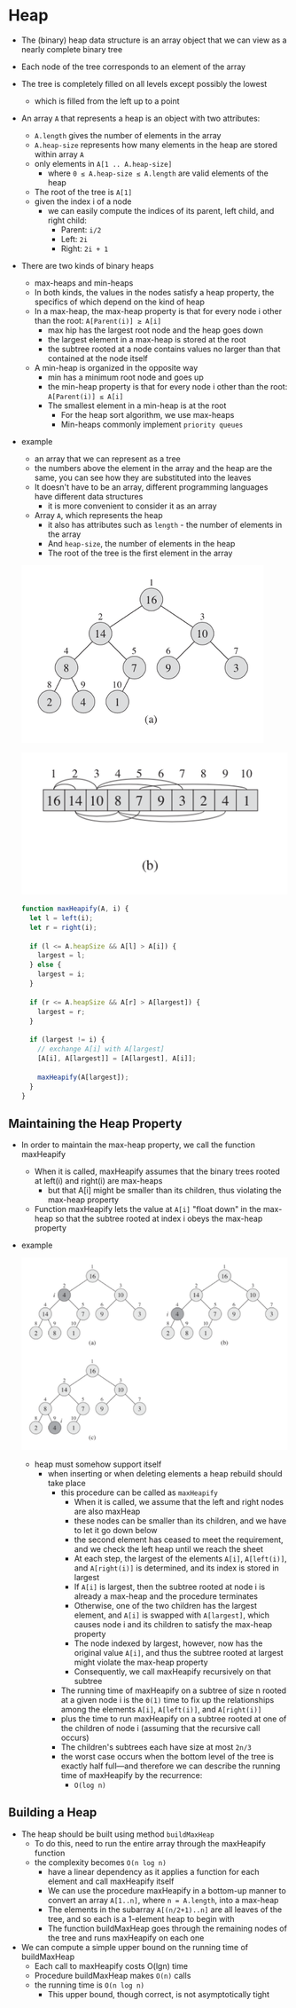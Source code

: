 # Heap

- The (binary) heap data structure is an array object that we can view as a nearly complete binary tree
- Each node of the tree corresponds to an element of the array
- The tree is completely filled on all levels except possibly the lowest
  - which is filled from the left up to a point
- An array `A` that represents a heap is an object with two attributes:
  - `A.length` gives the number of elements in the array
  - `A.heap-size` represents how many elements in the heap are stored within array `A`
  - only elements in `A[1 .. A.heap-size]`
    - where `0 ≤ A.heap-size ≤ A.length` are valid elements of the heap
  - The root of the tree is `A[1]`
  - given the index i of a node
    - we can easily compute the indices of its parent, left child, and right child:
      - Parent: `i/2`
      - Left: `2i`
      - Right: `2i + 1`
- There are two kinds of binary heaps
  - max-heaps and min-heaps
  - In both kinds, the values in the nodes satisfy a heap property, the specifics of which depend on the kind of heap
  - In a max-heap, the max-heap property is that for every node i other than the root: `A[Parent(i)] ≥ A[i]`
    - max hip has the largest root node and the heap goes down
    - the largest element in a max-heap is stored at the root
    - the subtree rooted at a node contains values no larger than that contained at the node itself
  - A min-heap is organized in the opposite way
    - min has a minimum root node and goes up
    - the min-heap property is that for every node i other than the root: `A[Parent(i)] ≤ A[i]`
    - The smallest element in a min-heap is at the root
      - For the heap sort algorithm, we use max-heaps
      - Min-heaps commonly implement `priority queues`
- example

  - an array that we can represent as a tree
  - the numbers above the element in the array and the heap are the same, you can see how they are substituted into the leaves
  - It doesn't have to be an array, different programming languages have different data structures
    - it is more convenient to consider it as an array
  - Array `A`, which represents the heap
    - it also has attributes such as `length` - the number of elements in the array
    - And `heap-size`, the number of elements in the heap
    - The root of the tree is the first element in the array

  ![Heap tree](../../../images/heap_1.png)

  ![Heap array](../../../images/heap_2.png)

  ```ts
  function maxHeapify(A, i) {
    let l = left(i);
    let r = right(i);

    if (l <= A.heapSize && A[l] > A[i]) {
      largest = l;
    } else {
      largest = i;
    }

    if (r <= A.heapSize && A[r] > A[largest]) {
      largest = r;
    }

    if (largest != i) {
      // exchange A[i] with A[largest]
      [A[i], A[largest]] = [A[largest], A[i]];

      maxHeapify(A[largest]);
    }
  }
  ```

## Maintaining the Heap Property

- In order to maintain the max-heap property, we call the function maxHeapify
  - When it is called, maxHeapify assumes that the binary trees rooted at left(i) and right(i) are max-heaps
    - but that A[i] might be smaller than its children, thus violating the max-heap property
  - Function maxHeapify lets the value at `A[i]` "float down" in the max-heap so that the subtree rooted at index i obeys the max-heap property
- example

  ![max heapify](../../../images/heap_3.png)

  - heap must somehow support itself
    - when inserting or when deleting elements a heap rebuild should take place
      - this procedure can be called as `maxHeapify`
        - When it is called, we assume that the left and right nodes are also maxHeap
        - these nodes can be smaller than its children, and we have to let it go down below
        - the second element has ceased to meet the requirement, and we check the left heap until we reach the sheet
        - At each step, the largest of the elements `A[i]`, `A[left(i)]`, and `A[right(i)]` is determined, and its index is stored in largest
        - If `A[i]` is largest, then the subtree rooted at node i is already a max-heap and the procedure terminates
        - Otherwise, one of the two children has the largest element, and `A[i]` is swapped with `A[largest]`, which causes node i and its children to satisfy the max-heap property
        - The node indexed by largest, however, now has the original value `A[i]`, and thus the subtree rooted at largest might violate the max-heap property
        - Consequently, we call maxHeapify recursively on that subtree
      - The running time of maxHeapify on a subtree of size n rooted at a given node i is the `Θ(1)` time to fix up the relationships among the elements `A[i]`, `A[left(i)]`, and `A[right(i)]`
      - plus the time to run maxHeapify on a subtree rooted at one of the children of node i (assuming that the recursive call occurs)
      - The children's subtrees each have size at most `2n/3`
      - the worst case occurs when the bottom level of the tree is exactly half full—and therefore we can describe the running time of maxHeapify by the recurrence:
        - `O(log n)`

## Building a Heap

- The heap should be built using method `buildMaxHeap`
  - To do this, need to run the entire array through the maxHeapify function
  - the complexity becomes `O(n log n)`
    - have a linear dependency as it applies a function for each element and call maxHeapify itself
    - We can use the procedure maxHeapify in a bottom-up manner to convert an array `A[1..n]`, where `n = A.length`, into a max-heap
    - The elements in the subarray `A[(n/2+1)..n]` are all leaves of the tree, and so each is a 1-element heap to begin with
    - The function buildMaxHeap goes through the remaining nodes of the tree and runs maxHeapify on each one
- We can compute a simple upper bound on the running time of buildMaxHeap
  - Each call to maxHeapify costs O(lgn) time
  - Procedure buildMaxHeap makes `O(n)` calls
  - the running time is `O(n log n)`
    - This upper bound, though correct, is not asymptotically tight
